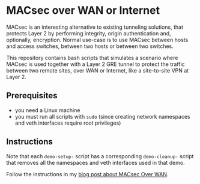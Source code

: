 # MACsec over WAN or Internet

MACsec is an interesting alternative to existing tunneling solutions, that protects Layer 2 by performing integrity, origin authentication and, optionally, encryption. Normal use-case is to use MACsec between hosts and access switches, between two hosts or between two switches.

This repository contains bash scripts that simulates a scenario where MACsec is used together with a Layer 2 GRE tunnel to protect the traffic between two remote sites, over WAN or Internet, like a site-to-site VPN  at Layer 2.

## Prerequisites

* you need a Linux machine
* you must run all scripts with `sudo` (since creating network namespaces and veth interfaces require root privileges)

## Instructions

Note that each `demo-setup-` script has a corresponding `demo-cleanup-` script that removes all the namespaces and veth interfaces used in that demo.

Follow the instructions in my [blog post about MACsec Over WAN](https://costiser.ro/2019/10/08/macsec-over-wan/).
